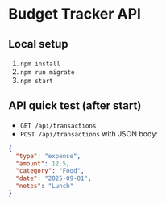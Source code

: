 # Budget Tracker API

## Local setup

1. `npm install`
2. `npm run migrate`
3. `npm start`

## API quick test (after start)

- `GET /api/transactions`
- `POST /api/transactions` with JSON body:

```json
{
  "type": "expense",
  "amount": 12.5,
  "category": "Food",
  "date": "2025-09-01",
  "notes": "Lunch"
}
```
